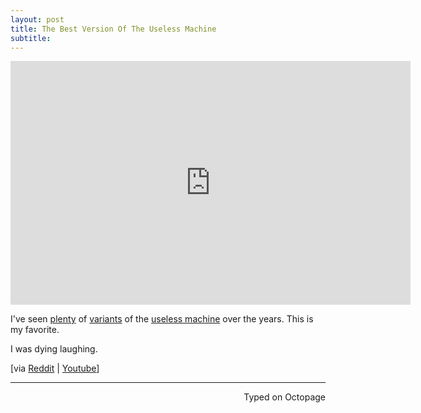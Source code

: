 ```yaml
---
layout: post
title: The Best Version Of The Useless Machine 
subtitle:
---
```


<div class="video-container"><iframe title="YouTube video player" class="youtube-player" type="text/html"
width="640" height="390" src="http://www.youtube.com/embed/Uox-t4OB6hE"
frameborder="0" allowFullScreen></iframe></div>

I've seen [plenty](http://youtu.be/Nqk_nWAjBus) of [variants](http://youtu.be/Z86V_ICUCD4) of the [useless machine](https://en.m.wikipedia.org/wiki/Useless_machine) over the years. This is my favorite. 

I was dying laughing.

[via [Reddit](https://www.reddit.com/r/videos/comments/45x7yq/the_most_amazing_variant_of_the_useless_machine/) | [Youtube](http://youtu.be/Uox-t4OB6hE)]

 ---
<p align="right">Typed on Octopage</p>